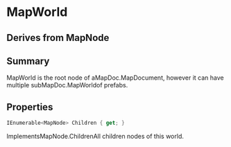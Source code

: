 # MapWorld

## Derives from MapNode

## Summary

MapWorld is the root node of aMapDoc.MapDocument, however it can have multiple subMapDoc.MapWorldof prefabs.
## Properties

```c#
IEnumerable<MapNode> Children { get; } 
```
ImplementsMapNode.ChildrenAll children nodes of this world.
